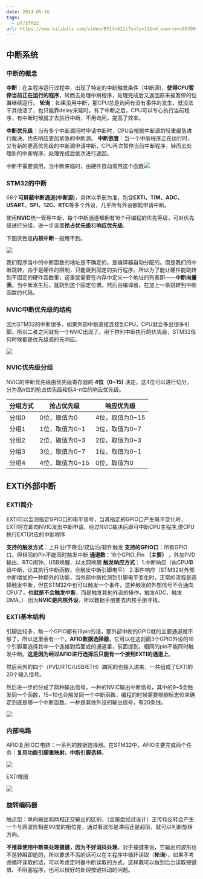 ```yaml
---
date: 2024-05-16
tags:
  - pf/STM32
url: https://www.bilibili.com/video/BV1th411z7sn?p=11&vd_source=c89399762440182391a50eddcba93820
---
```

## 中断系统

### 中断的概念

**中断**︰在主程序运行过程中，出现了特定的中断触发条件（中断源)，**使得CPU暂停当前正在运行的程序**，转而去处理中断程序，处理完成后又返回原来被暂停的位置继续运行。
**轮询**：如果没用中断，那CPU总是询问有没有事件的发生，就没法干其他活了，也只能靠delay来延时。有了中断之后，CPU可以专心执行当前程序，有中断时候就才去执行中断，不用询问，提高了效率。

**中断优先级**︰当有多个中断源同时申请中断时，CPU会根据中断源的轻重缓急进行裁决，优先响应更加紧急的中断源。
**中断嵌套**︰当一个中断程序正在运行时，又有新的更高优先级的中断源申请中断，CPU再次暂停当前中断程序，转而去处理新的中断程序，处理完成后依次进行返回。

中断不需要调用，当中断来临时，由硬件自动调用这个函数![](Zassets/中断.png)

### STM32的中断

68个**可屏蔽中断通道(中断源)**，具体以手册为准，包含**EXTI、TIM、ADC、USART、SPI、12C、RTC**等多个外设，几乎所有外设都能申请中断。

使用**NVIC**统一管理中断，每个中断通道都拥有16个可编程的优先等级，可对优先级进行分组，进一步设置**抢占优先级**和**响应优先级**。

下图灰色是**内核中断**一般用不到。

![](Zassets/image.png)

我们程序当中的中断函数的地址是不确定的，是编译器自动分配的。但是我们的中断跳转，由于是硬件的限制，只能跳到固定的执行程序。所以为了能让硬件能跳转到不固定的硬件函数里，这里就需要在内存中定义一个地址的列表即——**中断向量表**。当中断发生后，就跳到这个固定位置。然后由编译器，在加上一条跳转到中断函数的代码。

### NVIC中断优先级的结构

因为STM32的中断很多，如果外部中断直接连接到CPU，CPU就会多出很多引脚。所以二者之间就有一个NVIC出现了。用于排列中断执行的优先级，STM32任何时候都是优先级高的先响应。

![](Zassets/中断-2.png)

### NVIC优先级分组

NVIC的中断优先级由优先级寄存器的 **4位（0~15)** 决定，这4位可以进行切分，分为高n位的抢占优先级和低4-n位的响应优先级。

| 分组方式 | 抢占优先级      | 响应优先级      |
| ---- | ---------- | ---------- |
| 分组0  | 0位，取值为0    | 4位，取值为0~15 |
| 分组1  | 1位，取值为0~1  | 3位，取值为0~7  |
| 分组2  | 2位，取值为0~3  | 2位，取值为0~3  |
| 分组3  | 3位，取值为0~7  | 1位，取值为0~1  |
| 分组4  | 4位，取值为0~15 | 0位，取值为0    |

## EXTI外部中断

### EXTI简介

EXTI可以监测指定GPIO口的电平信号，当其指定的GPIO口产生电平变化时，EXTI将立即向NVIC发出中断申请，经过NVIC裁决后即可中断CPU主程序,使CPU执行EXTI对应的中断程序

**支持的触发方式**：上升沿/下降沿/双边沿/软件触发
**支持的GPIO口**：所有GPIO口，但相同的Pin不能同时触发中断
**通道数**：16个GPIO_Pin **（主要）** ，外加PVD输出、RTC闹钟、USB唤醒、以太网唤醒
**触发响应方式**：
1.中断响应（向CPU申请中断，让其执行中断函数，会触发中断引脚电平）
2.事件响应（STM32对外部中断增加的一种额外的功能，当外部中断检测到引脚电平变化时，正常的流程是选择触发中断，但在STM32中也可以触发一个事件，这种触发的外部信号不会通向CPU了，**也就是不会触发中断**，而是触发其他外设的操作，触发ADC、触发DMA。）
因为**NVIC是内核外设**，所以数据手册要去内核手册寻找。

### EXTI基本结构

引脚比较多，每一个GPIO都有16pin的话，那外部中断的GPIO就的主要通道就不够了，所以这里会有一个，**AFIO数据选择器**，它可以在这前面3个GPIO外设的16个引脚里选择其中一个连接到后面或的通道里，前面提到，相同的pin不能同时触发中断。**这是因为经过AFIO进行选择后只能有一个接到EXTI的通道上**。

然后另外的四个（PVD/RTC/USB/ETH）蹭网的也接入进来，一共组成了EXTI的20个输入信号。

然后进一步的分成了两种输出信号，一种的NVIC输出中断信号，其中的9~5会触发同一个函数，15~10也会触发同一个中断函数，编程的时候需要根据标志位来确定到底是哪一个中断函数。一种是其他外设的输出信号，有20条线。

![](Zassets/中断-4.png)

### 内部电路

AFIO复用IO口电路：一系列的数据选择器。在STM32中，AFIO主要完成两个任务：**复用功能引脚重映射、中断引脚选择**。

![](Zassets/中断-5.png)

EXTI框图

![](Zassets/中断-6.png)

### 旋转编码器

触点型：单向输出和两相正交输出的区别，（金属盘经过设计）正传和反转会产生一个与原波形相差90度的相位差，通过看波形是滞后还是超前，就可以判断旋转方向。

**不推荐使用中断来处理摁键，因为不好消抖处理**。对于按键来说，它输出的波形也不是转瞬即逝的，所以要求不高的话可以在主程序中循环读取（**轮询**），如果不考虑循环读取的话，可以考虑定时器中断读取的方式，这样既可以做到后台读取按键值、不阻塞程序，也可以很好的处理按键抖动的问题。

